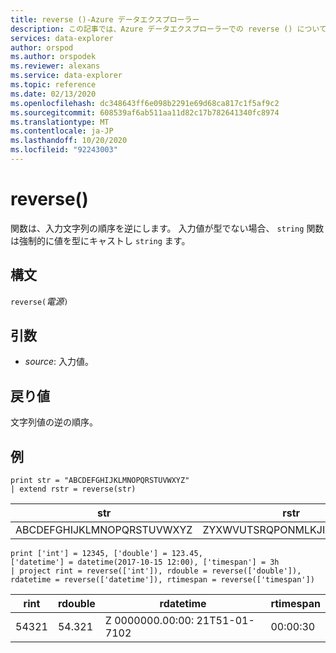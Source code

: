 ```yaml
---
title: reverse ()-Azure データエクスプローラー
description: この記事では、Azure データエクスプローラーでの reverse () について説明します。
services: data-explorer
author: orspod
ms.author: orspodek
ms.reviewer: alexans
ms.service: data-explorer
ms.topic: reference
ms.date: 02/13/2020
ms.openlocfilehash: dc348643ff6e098b2291e69d68ca817c1f5af9c2
ms.sourcegitcommit: 608539af6ab511aa11d82c17b782641340fc8974
ms.translationtype: MT
ms.contentlocale: ja-JP
ms.lasthandoff: 10/20/2020
ms.locfileid: "92243003"
---
```

# <a name="reverse"></a>reverse()

関数は、入力文字列の順序を逆にします。
入力値が型でない場合、 `string` 関数は強制的に値を型にキャストし `string` ます。

## <a name="syntax"></a>構文

`reverse(`*電源*`)`

## <a name="arguments"></a>引数

* *source*: 入力値。  

## <a name="returns"></a>戻り値

文字列値の逆の順序。

## <a name="examples"></a>例

```kusto
print str = "ABCDEFGHIJKLMNOPQRSTUVWXYZ"
| extend rstr = reverse(str)
```

|str|rstr|
|---|---|
|ABCDEFGHIJKLMNOPQRSTUVWXYZ|ZYXWVUTSRQPONMLKJIHGFEDCBA|


```kusto
print ['int'] = 12345, ['double'] = 123.45, 
['datetime'] = datetime(2017-10-15 12:00), ['timespan'] = 3h
| project rint = reverse(['int']), rdouble = reverse(['double']), 
rdatetime = reverse(['datetime']), rtimespan = reverse(['timespan'])
```

|rint|rdouble|rdatetime|rtimespan|
|---|---|---|---|
|54321|54.321|Z 0000000.00:00: 21T51-01-7102|00:00:30|
